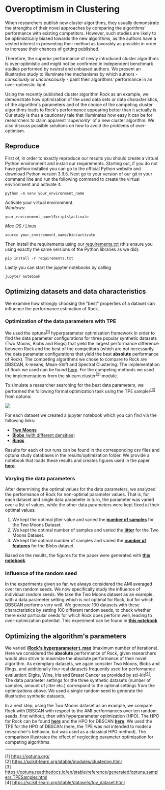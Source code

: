 # Overoptimism in Clustering

When researchers publish new cluster algorithms, they usually demonstrate the strengths of their novel approaches by comparing the algorithms' performance with existing competitors. However, such studies are likely to be optimistically biased towards the new algorithms, as the authors have a vested interest in presenting their method as favorably as possible in order to increase their chances of getting published. 

Therefore, the superior performance of newly introduced cluster algorithms is over-optimistic and might not be confirmed in independent benchmark studies performed by neutral and unbiased authors. We present an illustrative study to illuminate the mechanisms by which authors - *consciously or unconsciously* - paint their algorithms' performance in an over-optimistic light.  

Using the recently published cluster algorithm Rock as an example, we demonstrate how optimization of the used data sets or data characteristics, of the algorithm's parameters and of the choice of the competing cluster algorithms leads to Rock's performance appearing better than it actually is. Our study is thus a cautionary tale that illuminates how easy it can be for researchers to claim apparent *'superiority'* of a new cluster algorithm. We also discuss possible solutions on how to avoid the problems of over-optimism.

## Reproduce

First of, in order to exactly reproduce our results you should create a virtual Python environment and install our requirements. 
Starting out, if you do not have python installed you can go to the official Python website and download Python version 3.9.5.
Next go to your version of our git in your command line and run the following command to create the virtual envrionment and activate it:

``` 
python -m venv your_environment_name 
```
Activate your virtual environment.  
*Windows*:
```
your_environment_name\Scripts\activate
```
*Mac OS / Linux*
```
source your_environment_name/bin/activate
```
Then install the requirements using our [requirements.txt](./requirements.txt)
(this ensure you using exactly the same versions of the Python libraries as we did).
```
pip install -r requirements.txt
```
Lastly you can start the jupyter notebooks by calling
```
jupyter notebook
```
## Optimizing datasets and data characteristics

We examine how strongly choosing the "best" properties of a dataset can influence the performance estimation of Rock.

### Optimization of the data parameters with TPE

We used the optuna<sup>[[1]](#optuna)</sup> hyperparameter optimization framework in order to find the data parameter configurations for three popular synthetic datasets (Two Moons, Blobs and Rings) that yield the largest performance difference between Rock and the best of the competitors (which are not necessarily the data parameter configurations that yield the best **absolute** performance of Rock). The competing algorithms we chose to compare to Rock are DBSCAN, k-means, Mean-Shift and Spectral Clustering. The implementation of Rock we used can be found [here](./rock.py). For the competing methods we used the implementations from the sklearn.cluster<sup>[[2]](#cluster)</sup> module.

To simulate a researcher searching for the best data parameters, we performed the following formal optimization task using the TPE sampler<sup>[[3]](#sampler)</sup> from optuna:

<img src="https://render.githubusercontent.com/render/math?math=\text{argmax}_{D \in \mathcal{D}} \left\{ \frac{1}{10} \sum_{i = 1}^{10}  \Big( AMI\left(Rock(D^i), y_{D^i}\right) - \text{max}_{C \in \mathcal{C}}  AMI\left(C(D^i), y_{D^i}\right) \Big) \right\}">

For each dataset we created a jupyter notebook which you can find via the following links:
- [**Two Moons**](./notebooks/Optimizations/Overoptimism_Two_Moons.ipynb)
- [**Blobs** (with different densities)](./notebooks/Optimizations/Overoptimism_Den_Blobs.ipynb)
- [**Rings**](./notebooks/Optimizations/Overoptimism_Rings.ipynb)

Results for each of our runs can be found in the corresponding csv files and optuna study databases in the results/optimization folder. 
We provide a notebook that loads these results and creates figures used in the paper [**here**]((./notebooks/Optimizations/Optuna_Results_Analysis.ipynb)).

### Varying the data parameters 
After determining the optimal values for the data parameters, we analyzed the performance of Rock for non-optimal parameter values. That is, for each dataset and single data parameter in turn, the parameter was varied over a list of values, while the other data parameters were kept fixed at their optimal values. 

1. We kept the optimal jitter value and varied the [**number of samples**](./notebooks/Comparisons/Two_Moons_Analysis-num_samples.ipynb) for the Two Moons Dataset. 
2. We kept the optimal number of samples and varied the [**jitter**](./notebooks/Comparisons/Two_Moons_Analysis_jitter.ipynb) for the Two Moons Dataset. 
3. We kept the optimal number of samples and varied the [**number of features**](./notebooks/Comparisons/Den_Blobs_Analysis.ipynb) for the Blobs dataset. 

Based on the results, the figures for the paper were generated with [**this notebook**](./notebooks/Comparisons/Generate_Comparison_Figures.ipynb). 

### Influence of the random seed

In the experiments given so far, we always considered the AMI averaged over ten random seeds. We now specifically study the influence of individual random seeds. We take the Two Moons dataset as an example, with a data parameter setting which is not optimal for Rock, but for which DBSCAN performs very well. We generate 100 datasets with these characteristics by setting 100 different random seeds, to check whether there exist particular seeds for which Rock does perform well, leading to over-optimization potential. This experiment can be found in [**this notebook**](./notebooks/Comparisons/Analysis_two_moons_100_seed.ipynb).

## Optimizing the algorithm's parameters

We varied ([**Rock's hyperparameter t_max**](./notebooks/Optimizations/ROCK_Hyperparameter_Search.ipynb) (maximum number of iterations). Here we considered the **absolute** performance of Rock, given researchers would also strive to maximize the absolute performance of their novel algorithm. As exemplary datasets, we again consider Two Moons, Blobs and Rings, and additionally four real datasets frequently used for performance evaluation: Digits, Wine, Iris and Breast Cancer as provided by sci-kit<sup>[[4]](#optuna)</sup>. The data parameter settings for the three synthetic datasets (number of samples, amount of jitter etc.) correspond to the optimal settings from the optimizations above. We used a single random seed to generate the illustrative synthetic datasets.

In a next step, using the Two Moons dataset as an example, we compare Rock with DBSCAN with respect to the AMI performances over ten random seeds, first without, then with hyperparameter optimization (HPO). The HPO for Rock can be found [**here**](./notebooks/Optimizations/Two_Moons_ROCK_Hyperparameter_Search.ipynb) and the HPO for DBSCAN [**here**](./notebooks/Optimizations/Two_Moons_DBSCAN_Hyperparameter_Search.ipynb). We used the TPE for the HPO of DBSCAN (here, the TPE was not intended to model a researcher's behavior, but was used as a classical HPO method). The comparison illustrates the effect of neglecting parameter optimization for competing algorithms. 

---
<a name="optuna">[1]</a> https://optuna.org/  
<a name="cluster">[2]</a> https://scikit-learn.org/stable/modules/clustering.html  
<a name="sampler">[3]</a> https://optuna.readthedocs.io/en/stable/reference/generated/optuna.samplers.TPESampler.html  
<a name="sampler">[4]</a> https://scikit-learn.org/stable/datasets/toy_dataset.html
